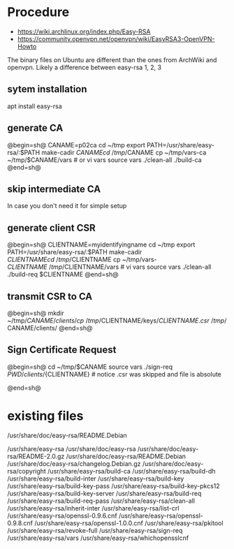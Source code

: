 # Procedure
* https://wiki.archlinux.org/index.php/Easy-RSA
* https://community.openvpn.net/openvpn/wiki/EasyRSA3-OpenVPN-Howto

The binary files on Ubuntu are different than the ones from ArchWiki and
openvpn. Likely a difference between easy-rsa 1, 2, 3

## sytem installation
apt install easy-rsa

## generate CA
@begin=sh@
CANAME=p02ca
cd ~/tmp
export PATH=/usr/share/easy-rsa/:$PATH
make-cadir $CANAME
cd ~/tmp/$CANAME
cp ~/tmp/vars-ca ~/tmp/$CANAME/vars # or vi vars
source vars
./clean-all
./build-ca
@end=sh@

## skip intermediate CA
In case you don't need it for simple setup

## generate client CSR
@begin=sh@
CLIENTNAME=myidentifyingname
cd ~/tmp
export PATH=/usr/share/easy-rsa/:$PATH
make-cadir $CLIENTNAME
cd ~/tmp/$CLIENTNAME
cp ~/tmp/vars-$CLIENTNAME ~/tmp/$CLIENTNAME/vars # vi vars
source vars
./clean-all
./build-req  $CLIENTNAME
@end=sh@

## transmit CSR to CA
@begin=sh@
mkdir ~/tmp/$CANAME/clients/
cp ~/tmp/$CLIENTNAME/keys/${CLIENTNAME}.csr ~/tmp/$CANAME/clients/
@end=sh@

## Sign Certificate Request
@begin=sh@
cd ~/tmp/$CANAME
source vars
./sign-req $PWD/clients/${CLIENTNAME} # notice .csr was skipped and file is absolute

@end=sh@

# existing files
/usr/share/doc/easy-rsa/README.Debian

/usr/share/easy-rsa
/usr/share/doc/easy-rsa
/usr/share/doc/easy-rsa/README-2.0.gz
/usr/share/doc/easy-rsa/README.Debian
/usr/share/doc/easy-rsa/changelog.Debian.gz
/usr/share/doc/easy-rsa/copyright
/usr/share/easy-rsa/build-ca
/usr/share/easy-rsa/build-dh
/usr/share/easy-rsa/build-inter
/usr/share/easy-rsa/build-key
/usr/share/easy-rsa/build-key-pass
/usr/share/easy-rsa/build-key-pkcs12
/usr/share/easy-rsa/build-key-server
/usr/share/easy-rsa/build-req
/usr/share/easy-rsa/build-req-pass
/usr/share/easy-rsa/clean-all
/usr/share/easy-rsa/inherit-inter
/usr/share/easy-rsa/list-crl
/usr/share/easy-rsa/openssl-0.9.6.cnf
/usr/share/easy-rsa/openssl-0.9.8.cnf
/usr/share/easy-rsa/openssl-1.0.0.cnf
/usr/share/easy-rsa/pkitool
/usr/share/easy-rsa/revoke-full
/usr/share/easy-rsa/sign-req
/usr/share/easy-rsa/vars
/usr/share/easy-rsa/whichopensslcnf

